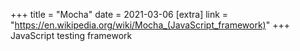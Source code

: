 +++
title = "Mocha"
date = 2021-03-06
[extra]
link = "https://en.wikipedia.org/wiki/Mocha_(JavaScript_framework)"
+++
JavaScript testing framework

